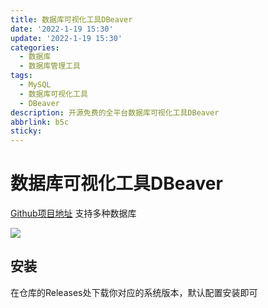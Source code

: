 ```yaml
---
title: 数据库可视化工具DBeaver
date: '2022-1-19 15:30'
update: '2022-1-19 15:30'
categories:
  - 数据库
  - 数据库管理工具
tags:
  - MySQL
  - 数据库可视化工具
  - DBeaver
description: 开源免费的全平台数据库可视化工具DBeaver
abbrlink: b5c
sticky:
---
```


# 数据库可视化工具DBeaver

[Github项目地址](https://github.com/dbeaver/dbeaver)
支持多种数据库

![](https://cdn.jsdelivr.net/gh/kzycn/cdn/img/20220119210827.png)

## 安装
在仓库的Releases处下载你对应的系统版本，默认配置安装即可

